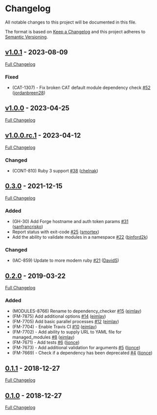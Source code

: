 <!-- markdownlint-disable MD024 -->
# Changelog

All notable changes to this project will be documented in this file.

The format is based on [Keep a Changelog](http://keepachangelog.com/en/1.0.0/) and this project adheres to [Semantic Versioning](http://semver.org).

## [v1.0.1](https://github.com/puppetlabs/dependency_checker/tree/v1.0.1) - 2023-08-09

[Full Changelog](https://github.com/puppetlabs/dependency_checker/compare/v1.0.0...v1.0.1)

### Fixed

- (CAT-1307) -  Fix broken CAT default module dependency check [#52](https://github.com/puppetlabs/dependency_checker/pull/52) ([jordanbreen28](https://github.com/jordanbreen28))

## [v1.0.0](https://github.com/puppetlabs/dependency_checker/tree/v1.0.0) - 2023-04-25

[Full Changelog](https://github.com/puppetlabs/dependency_checker/compare/v1.0.0.rc.1...v1.0.0)

## [v1.0.0.rc.1](https://github.com/puppetlabs/dependency_checker/tree/v1.0.0.rc.1) - 2023-04-12

[Full Changelog](https://github.com/puppetlabs/dependency_checker/compare/0.3.0...v1.0.0.rc.1)

### Changed
- (CONT-810) Ruby 3 support [#38](https://github.com/puppetlabs/dependency_checker/pull/38) ([chelnak](https://github.com/chelnak))

## [0.3.0](https://github.com/puppetlabs/dependency_checker/tree/0.3.0) - 2021-12-15

[Full Changelog](https://github.com/puppetlabs/dependency_checker/compare/0.2.0...0.3.0)

### Added

- (GH-30) Add Forge hostname and auth token params [#31](https://github.com/puppetlabs/dependency_checker/pull/31) ([sanfrancrisko](https://github.com/sanfrancrisko))
- Report status with exit-code [#25](https://github.com/puppetlabs/dependency_checker/pull/25) ([smortex](https://github.com/smortex))
- Add the ability to validate modules in a namespace [#22](https://github.com/puppetlabs/dependency_checker/pull/22) ([binford2k](https://github.com/binford2k))

### Changed
- (IAC-859) Update to more modern ruby [#21](https://github.com/puppetlabs/dependency_checker/pull/21) ([DavidS](https://github.com/DavidS))

## [0.2.0](https://github.com/puppetlabs/dependency_checker/tree/0.2.0) - 2019-03-22

[Full Changelog](https://github.com/puppetlabs/dependency_checker/compare/0.1.1...0.2.0)

### Added

- (MODULES-8766) Rename to dependency_checker [#15](https://github.com/puppetlabs/dependency_checker/pull/15) ([eimlav](https://github.com/eimlav))
- (FM-7875) Add additional options [#14](https://github.com/puppetlabs/dependency_checker/pull/14) ([eimlav](https://github.com/eimlav))
- (FM-7705) Add basic parallel processes [#12](https://github.com/puppetlabs/dependency_checker/pull/12) ([eimlav](https://github.com/eimlav))
- (FM-7704) - Enable Travis CI [#10](https://github.com/puppetlabs/dependency_checker/pull/10) ([eimlav](https://github.com/eimlav))
- (FM-7702) - Add ability to supply URL to YAML file for managed_modules [#8](https://github.com/puppetlabs/dependency_checker/pull/8) ([eimlav](https://github.com/eimlav))
- (FM-7671) - Add tests [#6](https://github.com/puppetlabs/dependency_checker/pull/6) ([lionce](https://github.com/lionce))
- (FM-7673) - Add additional validation for arguments [#5](https://github.com/puppetlabs/dependency_checker/pull/5) ([lionce](https://github.com/lionce))
- (FM-7669) - Check if a dependency has been deprecated [#4](https://github.com/puppetlabs/dependency_checker/pull/4) ([lionce](https://github.com/lionce))

## [0.1.1](https://github.com/puppetlabs/dependency_checker/tree/0.1.1) - 2018-12-27

[Full Changelog](https://github.com/puppetlabs/dependency_checker/compare/0.1.0...0.1.1)

## [0.1.0](https://github.com/puppetlabs/dependency_checker/tree/0.1.0) - 2018-12-27

[Full Changelog](https://github.com/puppetlabs/dependency_checker/compare/72be5b3f8c503d08d842c9c48b76922b7d8bd999...0.1.0)
